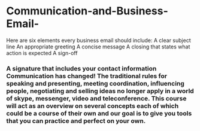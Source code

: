 # Communication-and-Business-Email-

Here are six elements every business email should include: 
A clear subject line
An appropriate greeting
A concise message
A closing that states what action is expected
A sign-off

### A signature that includes your contact information Communication has changed! The traditional rules for speaking and presenting, meeting coordination, influencing people, negotiating and selling ideas no longer apply in a world of skype, messenger, video and teleconference. This course will act as an overview on several concepts each of which could be a course of their own and our goal is to give you tools that you can practice and perfect on your own.
